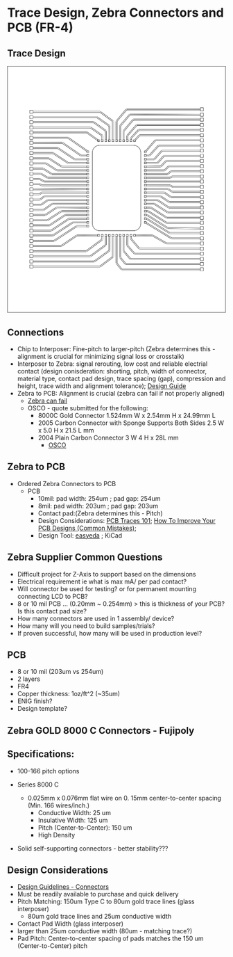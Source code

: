 # Trace Design, Zebra Connectors and PCB (FR-4)

## Trace Design
![TraceRerouting](./assets/TraceDesign/TraceRerouting_Zebra-2.svg)

## Connections
* Chip to Interposer: Fine-pitch to larger-pitch (Zebra determines this - alignment is crucial for minimizing signal loss or crosstalk)
* Interposer to Zebra: signal rerouting, low cost and reliable electrial contact (design conisderation: shorting, pitch, width of connector,  material type, contact pad design, trace spacing (gap), compression and height, trace width and alignment tolerance); [Design Guide](http://youeal.hk/en/products/conductive-silicone-zebra-elastomeric-connectors/design-guide/)
* Zebra to PCB: Alignment is crucial (zebra can fail if not properly aligned)
  * [Zebra can fail](https://www.youtube.com/watch?v=c0U394GGofY) 
  * OSCO - quote submitted for the following:
    * 8000C Gold Connector 1.524mm W x 2.54mm H x 24.99mm L
    * 2005 Carbon Connector with Sponge Supports Both Sides 2.5 W x 5.0 H x 21.5 L mm
    * 2004 Plain Carbon Connector 3 W 4 H x 28L mm
      * [OSCO](https://www.osco.uk.com/shop/quote-basket?action=sent)  

## Zebra to PCB
* Ordered Zebra Connectors to PCB
  * PCB
    * 10mil: pad width: 254um ; pad gap: 254um
    * 8mil: pad width: 203um ; pad gap: 203um
    * Contact pad:(Zebra determines this - Pitch)
    * Design Considerations: [PCB Traces 101](https://www.youtube.com/watch?v=xEVntmYLARw); [How To Improve Your PCB Designs (Common Mistakes)](https://www.youtube.com/watch?v=IclJ9nbtYgI);  
    * Design Tool: [easyeda](https://www.youtube.com/watch?v=MsdJgEinb34&t=279s) ; KiCad       

## Zebra Supplier Common Questions
* Difficult project for Z-Axis to support based on the dimensions
* Electrical requirement ie what is max mA/ per pad contact?
* Will connector be used for testing? or for permanent mounting connecting LCD to PCB?
* 8 or 10 mil PCB ... (0.20mm ~ 0.254mm) > this is thickness of your PCB? Is this contact pad size?
* How many connectors are used in 1 assembly/ device? 
* How many will you need to build samples/trials?
* If proven successful, how many will be used in production level?

## PCB
* 8 or 10 mil (203um vs 254um)
* 2 layers
* FR4
* Copper thickness: 1oz/ft^2 (~35um)
* ENIG finish?
* Design template?
  
## Zebra GOLD 8000 C Connectors - Fujipoly
## Specifications:
* 100-166 pitch options

* Series 8000 C
  * 0.025mm x 0.076mm flat wire on 0. 15mm center-to-center spacing (Min. 166 wires/inch.)
    * Conductive Width: 25 um
    * Insulative Width: 125 um
    * Pitch (Center-to-Center): 150 um
    * High Density
* Solid self-supporting connectors - better stability???

 ## Design Considerations
* [Design Guidelines - Connectors](https://www.fujipoly.com/usa/resources/design-guidelines/design-guidelines-connectors.html)
* Must be readily available to purchase and quick delivery
* Pitch Matching: 150um Type C to 80um gold trace lines (glass interposer)
  * 80um gold trace lines and 25um conductive width
*  Contact Pad Width (glass interposer)
  * larger than 25um conductive width (80um - matching trace?) 
  * Pad Pitch: Center-to-center spacing of pads matches the 150 um (Center-to-Center) pitch


    

